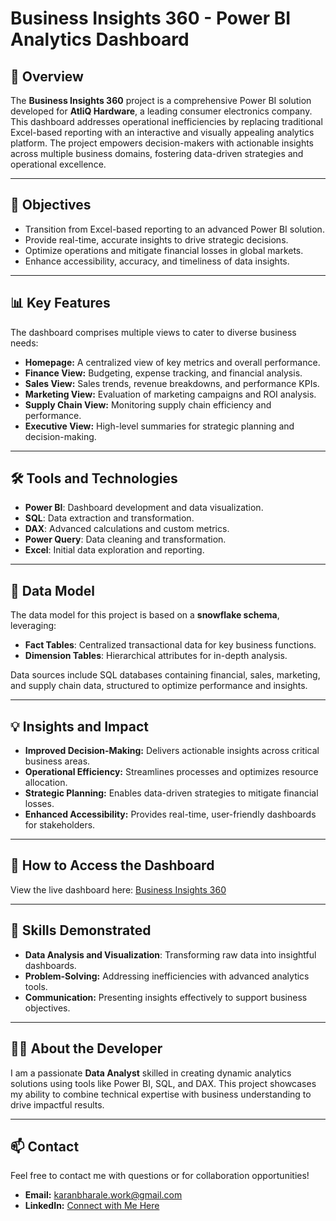 # Business Insights 360 - Power BI Analytics Dashboard  

## 🚀 Overview  
The **Business Insights 360** project is a comprehensive Power BI solution developed for **AtliQ Hardware**, a leading consumer electronics company. This dashboard addresses operational inefficiencies by replacing traditional Excel-based reporting with an interactive and visually appealing analytics platform. The project empowers decision-makers with actionable insights across multiple business domains, fostering data-driven strategies and operational excellence.  

---

## 🎯 Objectives  
- Transition from Excel-based reporting to an advanced Power BI solution.  
- Provide real-time, accurate insights to drive strategic decisions.  
- Optimize operations and mitigate financial losses in global markets.  
- Enhance accessibility, accuracy, and timeliness of data insights.  

---

## 📊 Key Features  
The dashboard comprises multiple views to cater to diverse business needs:  
- **Homepage:** A centralized view of key metrics and overall performance.  
- **Finance View:** Budgeting, expense tracking, and financial analysis.  
- **Sales View:** Sales trends, revenue breakdowns, and performance KPIs.  
- **Marketing View:** Evaluation of marketing campaigns and ROI analysis.  
- **Supply Chain View:** Monitoring supply chain efficiency and performance.  
- **Executive View:** High-level summaries for strategic planning and decision-making.  

---

## 🛠️ Tools and Technologies  
- **Power BI**: Dashboard development and data visualization.  
- **SQL**: Data extraction and transformation.  
- **DAX**: Advanced calculations and custom metrics.  
- **Power Query**: Data cleaning and transformation.  
- **Excel**: Initial data exploration and reporting.  

---

## 📂 Data Model  
The data model for this project is based on a **snowflake schema**, leveraging:  
- **Fact Tables**: Centralized transactional data for key business functions.  
- **Dimension Tables**: Hierarchical attributes for in-depth analysis.  

Data sources include SQL databases containing financial, sales, marketing, and supply chain data, structured to optimize performance and insights.  

---

## 💡 Insights and Impact  
- **Improved Decision-Making:** Delivers actionable insights across critical business areas.  
- **Operational Efficiency:** Streamlines processes and optimizes resource allocation.  
- **Strategic Planning:** Enables data-driven strategies to mitigate financial losses.  
- **Enhanced Accessibility:** Provides real-time, user-friendly dashboards for stakeholders.  

---

## 📌 How to Access the Dashboard  
View the live dashboard here: [Business Insights 360](https://app.powerbi.com/view?r=eyJrIjoiZWIxZjkyZDEtZmFiNy00ZjY4LWExYzgtZTY2MTE0OWIyMTFjIiwidCI6ImM2ZTU0OWIzLTVmNDUtNDAzMi1hYWU5LWQ0MjQ0ZGM1YjJjNCJ9)

---

## 🧠 Skills Demonstrated  
- **Data Analysis and Visualization**: Transforming raw data into insightful dashboards.  
- **Problem-Solving:** Addressing inefficiencies with advanced analytics tools.  
- **Communication:** Presenting insights effectively to support business objectives.  

---

## 👨‍💻 About the Developer  
I am a passionate **Data Analyst** skilled in creating dynamic analytics solutions using tools like Power BI, SQL, and DAX. This project showcases my ability to combine technical expertise with business understanding to drive impactful results.  

---

## 📫 Contact  
Feel free to contact me with questions or for collaboration opportunities!  

- **Email:** [karanbharale.work@gmail.com](mailto:karanbharale.work@gmail.com)  
- **LinkedIn:** [Connect with Me Here](https://www.linkedin.com/in/karan-bharale/)
